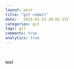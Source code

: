 ```yaml
---
layout: post
title: "git commit"
date:   2016-02-23 20:01 IST
categories: git
tags: git
comments: true
analytics: true
---
```



<br>

test